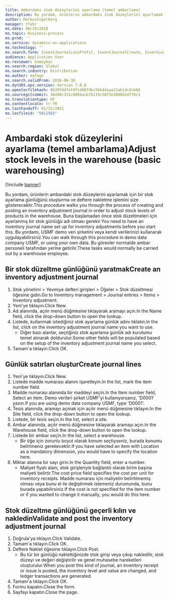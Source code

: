 ```yaml
---
title: Ambardaki stok düzeylerini ayarlama (temel ambarlama)
description: Bu yordam, ürünlerin ambardaki stok düzeylerini ayarlamak için bir stok ayarlama günlüğünü oluşturma ve deftere nakletme işlemini size gösterecektir.
author: MarkusFogelberg
manager: tfehr
ms.date: 08/29/2018
ms.topic: business-process
ms.prod: ''
ms.service: dynamics-ax-applications
ms.technology: ''
ms.search.form: InventJournalLossProfit, InventJournalCreate, InventLocationIdLookup
audience: Application User
ms.reviewer: kamaybac
ms.search.region: Global
ms.search.industry: Distribution
ms.author: mafoge
ms.search.validFrom: 2016-06-30
ms.dyn365.ops.version: Version 7.0.0
ms.openlocfilehash: 8b397dd7efdfcd8874bc5bb44aaa12ab1dc8cb66
ms.sourcegitcommit: 38d40c331c8894acb7b119c5073e3088b54776c1
ms.translationtype: HT
ms.contentlocale: tr-TR
ms.lasthandoff: 01/15/2021
ms.locfileid: "5011583"
---
```

# <a name="adjust-stock-levels-in-the-warehouse-basic-warehousing"></a><span data-ttu-id="e65bb-103">Ambardaki stok düzeylerini ayarlama (temel ambarlama)</span><span class="sxs-lookup"><span data-stu-id="e65bb-103">Adjust stock levels in the warehouse (basic warehousing)</span></span>

[!include [banner](../../includes/banner.md)]

<span data-ttu-id="e65bb-104">Bu yordam, ürünlerin ambardaki stok düzeylerini ayarlamak için bir stok ayarlama günlüğünü oluşturma ve deftere nakletme işlemini size gösterecektir.</span><span class="sxs-lookup"><span data-stu-id="e65bb-104">This procedure walks you through the process of creating and posting an inventory adjustment journal in order to adjust stock levels of products in the warehouse.</span></span> <span data-ttu-id="e65bb-105">Buna başlamadan önce stok düzeltmeleri için ayarlanmış bir stok günlüğü adı olması gerekir.</span><span class="sxs-lookup"><span data-stu-id="e65bb-105">You need to have an inventory journal name set up for inventory adjustments before you start this.</span></span> <span data-ttu-id="e65bb-106">Bu yordamı, USMF demo veri şirketini veya kendi verilerinizi kullanarak uygulayabilirsiniz.</span><span class="sxs-lookup"><span data-stu-id="e65bb-106">You can walk through this procedure in demo data company USMF, or using your own data.</span></span> <span data-ttu-id="e65bb-107">Bu görevler normalde ambar personeli tarafından yerine getirilir.</span><span class="sxs-lookup"><span data-stu-id="e65bb-107">These tasks would normally be carried out by a warehouse employee.</span></span>


## <a name="create-an-inventory-adjustment-journal"></a><span data-ttu-id="e65bb-108">Bir stok düzeltme günlüğünü yaratmak</span><span class="sxs-lookup"><span data-stu-id="e65bb-108">Create an inventory adjustment journal</span></span>
1. <span data-ttu-id="e65bb-109">Stok yönetimi > Yevmiye defteri girişleri > Öğeler > Stok düzeltmesi öğesine gidin.</span><span class="sxs-lookup"><span data-stu-id="e65bb-109">Go to Inventory management > Journal entries > Items > Inventory adjustment.</span></span>
2. <span data-ttu-id="e65bb-110">Yeni'ye tıklayın.</span><span class="sxs-lookup"><span data-stu-id="e65bb-110">Click New.</span></span>
3. <span data-ttu-id="e65bb-111">Ad alanında, açılır menü düğmesine tıklayarak aramayı açın.</span><span class="sxs-lookup"><span data-stu-id="e65bb-111">In the Name field, click the drop-down button to open the lookup.</span></span>
4. <span data-ttu-id="e65bb-112">Listede, kullanmak istediğiniz stok ayarlama günlük adını tıklatın.</span><span class="sxs-lookup"><span data-stu-id="e65bb-112">In the list, click on the inventory adjustment journal name you want to use.</span></span>
    * <span data-ttu-id="e65bb-113">Diğer bazı alanlar, seçtiğiniz stok ayarlama günlük adı kurulumu temel alınarak doldurulur.</span><span class="sxs-lookup"><span data-stu-id="e65bb-113">Some other fields will be populated based on the setup of the inventory adjustment journal name you select.</span></span>  
5. <span data-ttu-id="e65bb-114">Tamam'a tıklayın.</span><span class="sxs-lookup"><span data-stu-id="e65bb-114">Click OK.</span></span>

## <a name="create-journal-lines"></a><span data-ttu-id="e65bb-115">Günlük satırları oluştur</span><span class="sxs-lookup"><span data-stu-id="e65bb-115">Create journal lines</span></span>
1. <span data-ttu-id="e65bb-116">Yeni'ye tıklayın.</span><span class="sxs-lookup"><span data-stu-id="e65bb-116">Click New.</span></span>
2. <span data-ttu-id="e65bb-117">Listede madde numarası alanını işaretleyin.</span><span class="sxs-lookup"><span data-stu-id="e65bb-117">In the list, mark the item number field.</span></span>
3. <span data-ttu-id="e65bb-118">Madde numarası alanında bir maddeyi seçin.</span><span class="sxs-lookup"><span data-stu-id="e65bb-118">In the Item number field, Select an item.</span></span> <span data-ttu-id="e65bb-119">Demo verileri şirket USMF'yi kullanıyorsanız, 'D0001' yazın.</span><span class="sxs-lookup"><span data-stu-id="e65bb-119">If you are using demo data company USMF, type 'D0001'.</span></span>
4. <span data-ttu-id="e65bb-120">Tesis alanında, aramayı açmak için açılır menü düğmesine tıklayın.</span><span class="sxs-lookup"><span data-stu-id="e65bb-120">In the Site field, click the drop-down button to open the lookup.</span></span>
5. <span data-ttu-id="e65bb-121">Listede, bir tesis seçin.</span><span class="sxs-lookup"><span data-stu-id="e65bb-121">In the list, select a site.</span></span>
6. <span data-ttu-id="e65bb-122">Ambar alanında, açılır menü düğmesine tıklayarak aramayı açın.</span><span class="sxs-lookup"><span data-stu-id="e65bb-122">In the Warehouse field, click the drop-down button to open the lookup.</span></span>
7. <span data-ttu-id="e65bb-123">Listede bir ambar seçin.</span><span class="sxs-lookup"><span data-stu-id="e65bb-123">In the list, select a warehouse.</span></span>
    * <span data-ttu-id="e65bb-124">Bir öğe için zorunlu boyut olarak konum seçtiyseniz, burada konumu belirtmeniz gerekecektir.</span><span class="sxs-lookup"><span data-stu-id="e65bb-124">If you have selected an item with Location as a mandatory dimension, you would have to specify the location here.</span></span>  
8. <span data-ttu-id="e65bb-125">Miktar alanına bir sayı girin.</span><span class="sxs-lookup"><span data-stu-id="e65bb-125">In the Quantity field, enter a number.</span></span>
    * <span data-ttu-id="e65bb-126">Maliyet fiyatı alanı, stok girişleriyle bağlantılı olarak birim başına maliyeti belirtir.</span><span class="sxs-lookup"><span data-stu-id="e65bb-126">The cost price field specifies the cost per unit for inventory receipts.</span></span> <span data-ttu-id="e65bb-127">Madde numarası için maliyetin belirtilmemiş olması veya bunu el ile değiştirmek istemeniz durumunda, bunu burada yapabilirsiniz.</span><span class="sxs-lookup"><span data-stu-id="e65bb-127">If the cost is not specified for the item number or if you wanted to change it manually, you would do this here.</span></span>  

## <a name="validate-and-post-the-inventory-adjustment-journal"></a><span data-ttu-id="e65bb-128">Stok düzeltme günlüğünü geçerli kılın ve nakledin</span><span class="sxs-lookup"><span data-stu-id="e65bb-128">Validate and post the inventory adjustment journal</span></span>
1. <span data-ttu-id="e65bb-129">Doğrula'ya tıklayın.</span><span class="sxs-lookup"><span data-stu-id="e65bb-129">Click Validate.</span></span>
2. <span data-ttu-id="e65bb-130">Tamam'a tıklayın.</span><span class="sxs-lookup"><span data-stu-id="e65bb-130">Click OK.</span></span>
3. <span data-ttu-id="e65bb-131">Deftere Naklet öğesine tıklayın.</span><span class="sxs-lookup"><span data-stu-id="e65bb-131">Click Post.</span></span>
    * <span data-ttu-id="e65bb-132">Bu tür bir günlüğü naklettiğinizde stok girişi veya çıkışı nakledilir, stok düzeyi ve değeri değiştirilir ve genel muhasebe hareketleri oluşturulur.</span><span class="sxs-lookup"><span data-stu-id="e65bb-132">When you post this kind of journal, an inventory receipt or issue is posted, the inventory level and value are changed, and ledger transactions are generated.</span></span>  
4. <span data-ttu-id="e65bb-133">Tamam'a tıklayın.</span><span class="sxs-lookup"><span data-stu-id="e65bb-133">Click OK.</span></span>
5. <span data-ttu-id="e65bb-134">Formu kapatın.</span><span class="sxs-lookup"><span data-stu-id="e65bb-134">Close the form.</span></span>
6. <span data-ttu-id="e65bb-135">Sayfayı kapatın.</span><span class="sxs-lookup"><span data-stu-id="e65bb-135">Close the page.</span></span>

